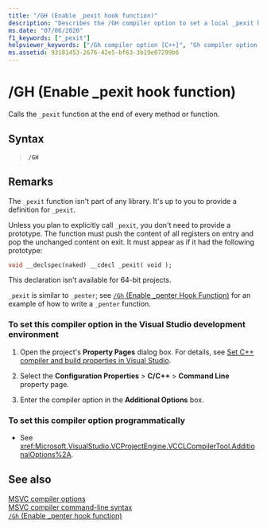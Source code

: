 ```yaml
---
title: "/GH (Enable _pexit hook function)"
description: "Describes the /GH compiler option to set a local _pexit hook function."
ms.date: "07/06/2020"
f1_keywords: ["_pexit"]
helpviewer_keywords: ["/Gh compiler option [C++]", "Gh compiler option [C++]", "_pexit function", "-Gh compiler option [C++]"]
ms.assetid: 93181453-2676-42e5-bf63-3b19e07299b6
---
```

# /GH (Enable _pexit hook function)

Calls the `_pexit` function at the end of every method or function.

## Syntax

> **`/GH`**

## Remarks

The `_pexit` function isn't part of any library. It's up to you to provide a definition for `_pexit`.

Unless you plan to explicitly call `_pexit`, you don't need to provide a prototype. The function must push the content of all registers on entry and pop the unchanged content on exit. It must appear as if it had the following prototype:

```cpp
void __declspec(naked) __cdecl _pexit( void );
```

This declaration isn't available for 64-bit projects.

`_pexit` is similar to `_penter`; see [`/Gh` (Enable _penter Hook Function)](gh-enable-penter-hook-function.md) for an example of how to write a `_penter` function.

### To set this compiler option in the Visual Studio development environment

1. Open the project's **Property Pages** dialog box. For details, see [Set C++ compiler and build properties in Visual Studio](../working-with-project-properties.md).

1. Select the **Configuration Properties** > **C/C++** > **Command Line** property page.

1. Enter the compiler option in the **Additional Options** box.

### To set this compiler option programmatically

- See <xref:Microsoft.VisualStudio.VCProjectEngine.VCCLCompilerTool.AdditionalOptions%2A>.

## See also

[MSVC compiler options](compiler-options.md)<br/>
[MSVC compiler command-line syntax](compiler-command-line-syntax.md)<br/>
[`/Gh` (Enable _penter hook function)](gh-enable-penter-hook-function.md)
